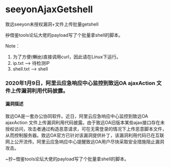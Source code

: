 # seeyonAjaxGetshell
致远seeyon未授权漏洞+文件上传批量getshell

~~抄~~借鉴tools论坛大佬的payload写了个批量拿shell的脚本。

Note：

1. 为了方便(~~懒比~~)直接调用curl，因此请在Linux下运行。
2. ip.txt --> 待检测IP
3. shell.txt --> shell

### 2020年1月9日，阿里云应急响应中心监控到致远OA ajaxAction 文件上传漏洞利用代码披露。

#### 漏洞描述

致远OA是一套办公协同软件。近日，阿里云应急响应中心监控到致远OA ajaxAction 文件上传漏洞利用代码披露。由于致远OA旧版本某些ajax接口存在未授权访问，攻击者通过构造恶意请求，可在无需登录的情况下上传恶意脚本文件，从而控制服务器。致远OA官方已针对该漏洞提供补丁，该漏洞利用代码已在互联网上公开流传。阿里云应急响应中心提醒致远OA用户尽快采取安全措施阻止漏洞攻击。

~抄~借鉴tools论坛大佬的payload写了个批量拿shell的脚本。
